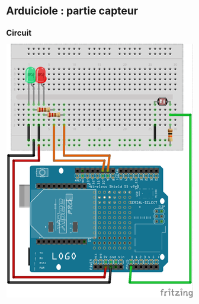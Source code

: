 Arduiciole : partie capteur
===========================

Circuit
---------------------------

![Le circuit](circuit_bb.png)
